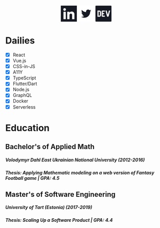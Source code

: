<p align="center">
<a href="https://www.linkedin.com/in/lexswed/"><img src="https://raw.githubusercontent.com/LexSwed/LexSwed/master/static/linkedin.svg" height="50px"/></a>
<a href="https://twitter.com/lexswed"><img src="https://raw.githubusercontent.com/LexSwed/LexSwed/master/static/twitter.svg" height="50px"/></a>
<a href="https://dev.to/lexswed"><img src="https://raw.githubusercontent.com/LexSwed/LexSwed/master/static/devto.svg" height="50px"/></a>
</p>

# Dailies

- [x] React
- [x] Vue.js
- [x] CSS-in-JS
- [x] A11Y
- [x] TypeScript
- [x] Flutter/Dart
- [x] Node.js
- [x] GraphQL
- [x] Docker
- [x] Serverless

# Education

## Bachelor's of Applied Math

##### Volodymyr Dahl East Ukrainian National University (2012-2016)

##### Thesis: Applying Mathematic modeling on a web version of Fantasy Football game | GPA: 4.5

## Master's of Software Engineering

##### University of Tart (Estonia) (2017-2019)

##### Thesis: Scaling Up a Software Product | GPA: 4.4
